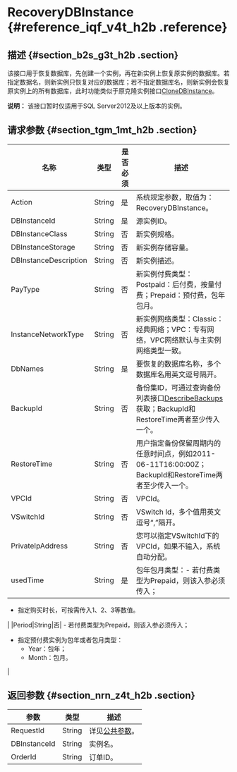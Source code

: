 # RecoveryDBInstance {#reference_iqf_v4t_h2b .reference}

## 描述 {#section_b2s_g3t_h2b .section}

该接口用于恢复数据库，先创建一个实例，再在新实例上恢复原实例的数据库。若指定数据名，则新实例只恢复对应的数据库；若不指定数据库名，则新实例会恢复原实例上的所有数据库，此时功能类似于原克隆实例接口[CloneDBInstance](intl.zh-CN/API参考/API参考/备份恢复/CloneDBInstance.md#)。

**说明：** 该接口暂时仅适用于SQL Server2012及以上版本的实例。

## 请求参数 {#section_tgm_1mt_h2b .section}

|名称|类型|是否必须|描述|
|--|--|----|--|
|Action|String|是|系统规定参数，取值为：RecoveryDBInstance。|
|DBInstanceId|String|是|源实例ID。|
|DBInstanceClass|String|否|新实例规格。|
|DBInstanceStorage|String|否|新实例存储容量。|
|DBInstanceDescription|String|否|新实例描述。|
|PayType|String|否|新实例付费类型：Postpaid：后付费，按量付费；Prepaid：预付费，包年包月。|
|InstanceNetworkType|String|否|新实例网络类型：Classic：经典网络；VPC：专有网络，VPC网络默认与主实例网络类型一致。|
|DbNames|String|是|要恢复的数据库名称，多个数据库名用英文逗号隔开。|
|BackupId|String|否|备份集ID，可通过查询备份列表接口[DescribeBackups](intl.zh-CN/API参考/API参考/备份恢复/DescribeBackups.md#)获取；BackupId和RestoreTime两者至少传入一个。|
|RestoreTime|String|否|用户指定备份保留周期内的任意时间点，例如2011-06-11T16:00:00Z；BackupId和RestoreTime两者至少传入一个。|
|VPCId|String|否|VPCId。|
|VSwitchId|String|否|VSwitch Id，多个值用英文逗号“,”隔开。|
|PrivateIpAddress|String|否|您可以指定VSwitchId下的VPCId，如果不输入，系统自动分配。|
|usedTime|String|是|包年包月类型：-   若付费类型为Prepaid，则该入参必须传入；
-   指定购买时长，可按需传入1、2、3等数值。

|
|Period|String|否| -   若付费类型为Prepaid，则该入参必须传入；
-   指定预付费实例为包年或者包月类型：
    -   Year：包年；
    -   Month：包月。

 |

## 返回参数 {#section_nrn_z4t_h2b .section}

|参数|类型|描述|
|--|--|--|
|RequestId|String|详见[公共参数](intl.zh-CN/API参考/使用API/公共参数.md#)。|
|DBInstanceId|String|实例名。|
|OrderId|String|订单ID。|

